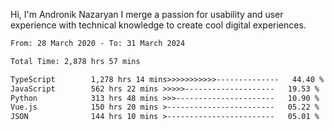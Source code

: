 Hi, I'm Andronik Nazaryan
I merge a passion for usability and user experience with technical knowledge to create cool digital experiences.


<!--START_SECTION:waka-->

```txt
From: 28 March 2020 - To: 31 March 2024

Total Time: 2,878 hrs 57 mins

TypeScript        1,278 hrs 14 mins>>>>>>>>>>>--------------   44.40 %
JavaScript        562 hrs 22 mins >>>>>--------------------   19.53 %
Python            313 hrs 48 mins >>>----------------------   10.90 %
Vue.js            150 hrs 20 mins >------------------------   05.22 %
JSON              144 hrs 10 mins >------------------------   05.01 %
```

<!--END_SECTION:waka-->
